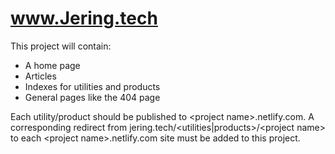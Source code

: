 # www.Jering.tech
This project will contain:
- A home page
- Articles
- Indexes for utilities and products
- General pages like the 404 page

Each utility/product should be published to \<project name>.netlify.com. A corresponding redirect from jering.tech/\<utilities|products>/\<project name> to each \<project name>.netlify.com site must be added to this project.